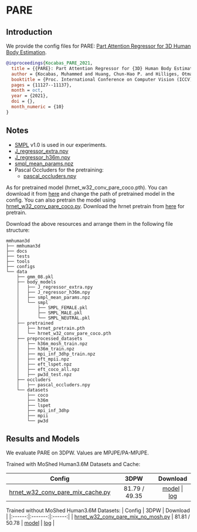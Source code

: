 # PARE

## Introduction

We provide the config files for PARE: [Part Attention Regressor for 3D Human Body Estimation](https://arxiv.org/abs/2104.08527).

```BibTeX
@inproceedings{Kocabas_PARE_2021,
  title = {{PARE}: Part Attention Regressor for {3D} Human Body Estimation},
  author = {Kocabas, Muhammed and Huang, Chun-Hao P. and Hilliges, Otmar and Black, Michael J.},
  booktitle = {Proc. International Conference on Computer Vision (ICCV)},
  pages = {11127--11137},
  month = oct,
  year = {2021},
  doi = {},
  month_numeric = {10}
}
```

## Notes

- [SMPL](https://smpl.is.tue.mpg.de/) v1.0 is used in our experiments.
- [J_regressor_extra.npy](https://openmmlab-share.oss-cn-hangzhou.aliyuncs.com/mmhuman3d/models/J_regressor_extra.npy?versionId=CAEQHhiBgIDD6c3V6xciIGIwZDEzYWI5NTBlOTRkODU4OTE1M2Y4YTI0NTVlZGM1)
- [J_regressor_h36m.npy](https://openmmlab-share.oss-cn-hangzhou.aliyuncs.com/mmhuman3d/models/J_regressor_h36m.npy?versionId=CAEQHhiBgIDE6c3V6xciIDdjYzE3MzQ4MmU4MzQyNmRiZDA5YTg2YTI5YWFkNjRi)
- [smpl_mean_params.npz](https://openmmlab-share.oss-cn-hangzhou.aliyuncs.com/mmhuman3d/models/smpl_mean_params.npz?versionId=CAEQHhiBgICN6M3V6xciIDU1MzUzNjZjZGNiOTQ3OWJiZTJmNThiZmY4NmMxMTM4)
- Pascal Occluders for the pretraining:
  - [pascal_occluders.npy](https://openmmlab-share.oss-cn-hangzhou.aliyuncs.com/mmhuman3d/models/pare/pascal_occluders.npy?versionId=CAEQOhiBgMCH2fqigxgiIDY0YzRiNThkMjU1MzRjZTliMTBhZmFmYWY0MTViMTIx)

As for pretrained model (hrnet_w32_conv_pare_coco.pth). You can download it from [here](https://openmmlab-share.oss-cn-hangzhou.aliyuncs.com/mmhuman3d/models/pare/hrnet_w32_conv_pare_coco.pth?versionId=CAEQOhiBgMCxmv_RgxgiIDkxNWJhOWMxNDEyMzQ1OGQ4YTQ3NjgwNjA0MWUzNDE5) and change the path of pretrained model in the config.
You can also pretrain the model using [hrnet_w32_conv_pare_coco.py]([hrnet_w32_conv_pare_coco.py]). Download the hrnet pretrain from [here](https://openmmlab-share.oss-cn-hangzhou.aliyuncs.com/mmhuman3d/models/pare/hrnet_pretrain.pth?versionId=CAEQOhiBgMC26fSigxgiIGViMTFiZmJkZDljMDRhMWY4Mjc5Y2UzNzBmYzU1MGVk
) for pretrain.

Download the above resources and arrange them in the following file structure:

```text
mmhuman3d
├── mmhuman3d
├── docs
├── tests
├── tools
├── configs
└── data
    ├── gmm_08.pkl
    ├── body_models
    │   ├── J_regressor_extra.npy
    │   ├── J_regressor_h36m.npy
    │   ├── smpl_mean_params.npz
    │   └── smpl
    │       ├── SMPL_FEMALE.pkl
    │       ├── SMPL_MALE.pkl
    │       └── SMPL_NEUTRAL.pkl
    ├── pretrained
    │   ├── hrnet_pretrain.pth
    │   └── hrnet_w32_conv_pare_coco.pth
    ├── preprocessed_datasets
    │   ├── h36m_mosh_train.npz
    │   ├── h36m_train.npz
    │   ├── mpi_inf_3dhp_train.npz
    │   ├── eft_mpii.npz
    │   ├── eft_lspet.npz
    │   ├── eft_coco_all.npz
    │   ├── pw3d_test.npz
    ├── occluders
    │   ├── pascal_occluders.npy
    └── datasets
        ├── coco
        ├── h36m
        ├── lspet
        ├── mpi_inf_3dhp
        ├── mpii
        └── pw3d

```


## Results and Models

We evaluate PARE on 3DPW. Values are MPJPE/PA-MPJPE.

Trained with MoShed Human3.6M Datasets and Cache:

| Config | 3DPW    | Download |
|:------:|:-------:|:------:|
| [hrnet_w32_conv_pare_mix_cache.py](hrnet_w32_conv_pare_mix_cache.py) | 81.79 / 49.35 | [model](https://openmmlab-share.oss-cn-hangzhou.aliyuncs.com/mmhuman3d/models/pare/with_mosh/hrnet_w32_conv_pare_mosh.pth?versionId=CAEQOhiBgIDooeHSgxgiIDkwYzViMTUyNjM1MjQ3ZDNiNzNjMjJlOGFlNjgxYjlh) &#124; [log](https://openmmlab-share.oss-cn-hangzhou.aliyuncs.com/mmhuman3d/models/pare/with_mosh/20220427_113717.log?versionId=CAEQOhiBgMClqr3PgxgiIGRjZWU0NzFhMmVkMDQzN2I5ZmY5Y2MxMzJiZDM3MGQ0) |


Trained without MoShed Human3.6M Datasets:
| Config | 3DPW    | Download |
|:------:|:-------:|:------:|
| [hrnet_w32_conv_pare_mix_no_mosh.py](hrnet_w32_conv_pare_mix_no_mosh.py) | 81.81 / 50.78 | [model](https://openmmlab-share.oss-cn-hangzhou.aliyuncs.com/mmhuman3d/models/pare/without_mosh/hrnet_w32_conv_pare.pth?versionId=CAEQOhiBgMCi4YbVgxgiIDgzYzFhMWNlNDE2NTQwN2ZiOTQ1ZGJmYTM4OTNmYWY5) &#124; [log](https://openmmlab-share.oss-cn-hangzhou.aliyuncs.com/mmhuman3d/models/pare/without_mosh/20220427_113844.log?versionId=CAEQOhiBgMCHwcTPgxgiIGI0NjI0M2JiM2ViMzRhMTFiMWQxZDJmMGI5MmQwMjgw) |
